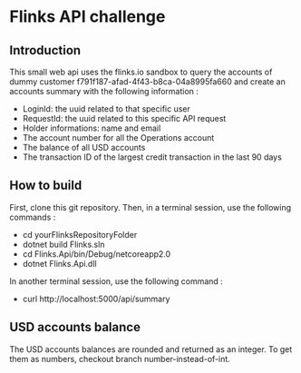 # Flinks API challenge

## Introduction

This small web api uses the flinks.io sandbox to query the accounts of dummy customer f791f187-afad-4f43-b8ca-04a8995fa660 and create an accounts summary with the following information :

- LoginId: the uuid related to that specific user
- RequestId: the uuid related to this specific API request
- Holder informations: name and email
- The account number for all the Operations account
- The balance of all USD accounts
- The transaction ID of the largest credit transaction in the last 90 days

## How to build

First, clone this git repository. Then, in a terminal session, use the following commands :

- cd yourFlinksRepositoryFolder
- dotnet build Flinks.sln
- cd Flinks.Api/bin/Debug/netcoreapp2.0
- dotnet Flinks.Api.dll

In another terminal session, use the following command :

- curl http://localhost:5000/api/summary

## USD accounts balance

The USD accounts balances are rounded and returned as an integer. To get them as numbers, checkout branch number-instead-of-int.